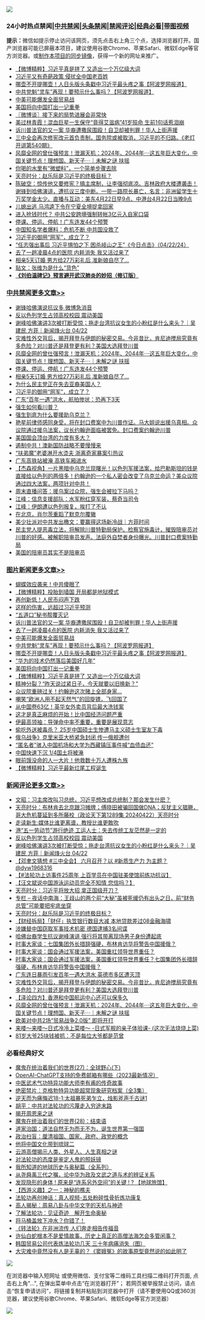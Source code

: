![](https://raw.githubusercontent.com/jsvpn/jsproxy/dev/64photo/fqnews-qr.jpg)

<div id="tt">
<h3>24小时热点禁闻|<a href="#%E4%B8%AD%E5%85%B1%E7%A6%81%E9%97%BB%E6%9B%B4%E5%A4%9A%E6%96%87%E7%AB%A0">中共禁闻</a>|<a href="#%E5%9B%BE%E7%89%87%E6%96%B0%E9%97%BB%E6%9B%B4%E5%A4%9A%E6%96%87%E7%AB%A0">头条禁闻</a>|<a href="#%E6%96%B0%E9%97%BB%E8%AF%84%E8%AE%BA%E6%9B%B4%E5%A4%9A%E6%96%87%E7%AB%A0">禁闻评论|<a href="#%E5%BF%85%E7%9C%8B%E7%BB%8F%E5%85%B8%E5%A5%BD%E6%96%87">经典必看</a>|<a href="https://9290254.xyz/3" target="_blank">带图视频</a></h3>
<div><b>提示：</b>微信如提示停止访问该网页，须先点击右上角三个点，选择浏览器打开。国产浏览器可能已屏蔽本项目，建议使用谷歌Chrome、苹果Safari、微软Edge等官方浏览器。或<a href="%E5%88%B6%E4%BD%9Cgit%E7%A6%81%E9%97%BB%E9%95%9C%E5%83%8F.md">制作本项目的同步镜像</a>，获得一个新的网址来推广。</div>
<ul>

<li><a href="/topimagenews/20240422/2027761.md">【微博精粹】习近平真是拼了 又造出一个万亿级大词</a></li>
<li><a href="/baitai/20240422/2027842.md">习近平又有奇葩政策 侵扰全中国老百姓</a></li>
<li><a href="/topimagenews/20240422/2027822.md">哪壶不开提哪壶！人日头版头条戳中习近平最头疼之事【阿波罗网报道】</a></li>
<li><a href="/topimagenews/20240422/2027880.md">中共党魁“灵车”再现！要预示什么事吗？【阿波罗网报道】</a></li>
<li><a href="/topimagenews/20240422/2027891.md">中美可能爆发全面贸易战</a></li>
<li><a href="/topimagenews/20240422/2027778.md">美国将向中国打出一记重拳</a></li>
<li><a href="/ssgc/20240422/2027780.md">〖微博谈〗接下来的局势进展会非常快</a></li>
<li><a href="/yule/20240422/2027768.md">美过林青霞！混血巨星一生保守“竟得艾滋病”41岁殒命 生前1句话惹泪崩</a></li>
<li><a href="/topimagenews/20240422/2027909.md">诉川普法官的又一案 华裔遭撒尿围殴！自卫却被判罪！华人上街声援</a></li>
<li><a href="/sohnews/20240422/2027815.md">三中全会再次修宪改元首负责制，国务院或被取消，习近平的不归路。《老灯开讲第540期》</a></li>
<li><a href="/comments/20240422/2027919.md">风靡全网的曾仕强预言！泄漏天机：2024年、2044年⋯这五年巨大变化，中国关键节点！理想国、新天子⋯｜未解之谜 扶摇</a></li>
<li><a href="/baitai/20240422/2027883.md">你喝的水里有“微塑料”，一个简单步骤去除</a></li>
<li><a href="/comments/20240423/2028029.md">天亮时分：赵乐际是习近平的终极目标？</a></li>
<li><a href="/sohnews/20240422/2027906.md">陈破空：惊传他又要修宪？搞主席制，让李强彻底凉。吉林政府大楼遭袭击！谢锋到哈佛演讲，遭抗议三度中断。一带一路院长暴亡，名言：非洲留学生十万奖学金太少。直播与互动：美东4月22日早9点、中港台4月22日当晚9点</a></li>
<li><a href="/lifebaike/20240422/2027869.md">儿媳出逃 马鸿逵下令在宁夏全境捉拿回家</a></li>
<li><a href="/baitai/20240423/2028015.md">进入抢钱时代？ 中共公安跨境强制转帐3亿元入自家口袋</a></li>
<li><a href="/cbnews/20240422/2027823.md">停课、停运、停航！广东连发44个预警</a></li>
<li><a href="/ccpdope/20240422/2027817.md">中国知名学者爆料：危机不断 中共国没救了</a></li>
<li><a href="/cbnews/20240422/2027733.md">习近平的御用“网军”，成立了？</a></li>
<li><a href="/sohnews/20240422/2027969.md">“任志强出事后 习近平惧怕之下 困杀岐山之王”《今日点击》（04/22/24）</a></li>
<li><a href="/topimagenews/20240422/2027908.md">去了一趟凌晨4点的医院 内耗消失 我又活过来了</a></li>
<li><a href="/cbnews/20240422/2027805.md">相亲5天订婚 男方给27万彩礼后 准新娘自尽了…</a></li>
<li><a href="/cnnews/20240422/2027831.md">贴文：张维为是什么“货色”</a></li>
<li><b><a href="/comments/20200207/1272816.md" target="_blank">《刘伯温碑记》预言避开武汉肺炎的妙招（修订版）</a></b></li>
</ul>
</div>

<div class="catlist">
<h3><a href="/cbnews/" target="_blank">中共禁闻</a><span><a href="/cbnews/" target="_blank" rel="nofollow">更多文章>></a></span></h3>
<ul>
<li><a href="/cbnews/20240423/2028110.md" target="_blank">谢锋哈佛演说抗议多 微博急消音</a></li>
<li><a href="/comments/20240423/2028091.md" target="_blank">反以色列学生占领高校校园 震动美国</a></li>
<li><a href="/comments/20240423/2028090.md" target="_blank">谢峰哈佛演讲3次被打断受惊；拖走台湾抗议女生的小粉红是什么来头？｜吴建民 方菲｜新闻烽火台 04/22</a></li>
<li><a href="/comments/20240422/2027946.md" target="_blank">灾难性外交背后，揭开拜登与伊朗的秘密交易。今非昔比，肯尼迪搅局究竟有多危险？对川普还是拜登更有利？美国大选拜登川普</a></li>
<li><a href="/comments/20240422/2027919.md" target="_blank">风靡全网的曾仕强预言！泄漏天机：2024年、2044年⋯这五年巨大变化，中国关键节点！理想国、新天子⋯｜未解之谜 扶摇</a></li>
<li><a href="/cbnews/20240422/2027823.md" target="_blank">停课、停运、停航！广东连发44个预警</a></li>
<li><a href="/cbnews/20240422/2027805.md" target="_blank">相亲5天订婚 男方给27万彩礼后 准新娘自尽了…</a></li>
<li><a href="/cbnews/20240422/2027762.md" target="_blank">为什么民主党正在失去亚裔美国人？</a></li>
<li><a href="/cbnews/20240422/2027733.md" target="_blank">习近平的御用“网军”，成立了？</a></li>
<li><a href="/cbnews/20240422/2027698.md" target="_blank">广东“百年一遇”洪水，航拍惨状：恐再下3天</a></li>
<li><a href="/comments/20240422/2027665.md" target="_blank">强生如何看川普？</a></li>
<li><a href="/comments/20240422/2027655.md" target="_blank">强生到底为什么要援助乌克兰？</a></li>
<li><a href="/comments/20240422/2027649.md" target="_blank">艳星前律师感同身受，将在封口费案中为川普作证。马大姐说出援乌真相。众议院通过援乌法案，议长约翰逊面临被罢免。封口费案约翰逊川普</a></li>
<li><a href="/comments/20240421/2027574.md" target="_blank">美国国会顶台湾的力度有多大？</a></li>
<li><a href="/cbnews/20240421/2027516.md" target="_blank">遏制中共！澳新国防战略不要慢慢来</a></li>
<li><a href="/cbnews/20240421/2027492.md" target="_blank">“扶弟魔”老婆淋开水烫夫 浙离奇家暴案引热议</a></li>
<li><a href="/cbnews/20240421/2027454.md" target="_blank">广东高铁站被淹 高铁车厢进水</a></li>
<li><a href="/comments/20240421/2027444.md" target="_blank">【杰森视角】一片黑暗中乌克兰现曙光！以色列军援法案，给巴勒斯坦的钱是直接给以色列的两倍多！约翰逊的一个私人密会改变了乌克兰命运？美众议院通过四大法案，两项针对中共！</a></li>
<li><a href="/comments/20240421/2027434.md" target="_blank">周末直播问答：援乌案过众院，强生会被拉下马吗？</a></li>
<li><a href="/cbnews/20240421/2027395.md" target="_blank">江峰：信息支援部队：水军粉红穿军装，蔡奇当司令</a></li>
<li><a href="/cbnews/20240421/2027394.md" target="_blank">江峰：伊朗遭以色列报复，挨打了不认</a></li>
<li><a href="/cbnews/20240421/2027388.md" target="_blank">在北京，肖尔茨重蹈了默克尔覆辙</a></li>
<li><a href="/comments/20240421/2027385.md" target="_blank">美少壮派对中共发出檄文：要赢得这场新冷战｜方菲时间</a></li>
<li><a href="/comments/20240420/2027317.md" target="_blank">民主党人提恶毒立法，将解除川普特勤局保护。检察官施毒计，摧毁陪审员对川普的好感。被解职陪审员发声。法庭外自焚者身份曝光。川普封口费案特勤局</a></li>
<li><a href="/comments/20240420/2027290.md" target="_blank">美国的陪审员其实不是陪审员</a></li>

</ul>
</div>
<div class="catlist">
<h3><a href="/topimagenews/" target="_blank">图片新闻</a><span><a href="/topimagenews/" target="_blank" rel="nofollow">更多文章>></a></span></h3>
<ul>
<li><a href="/topimagenews/20240423/2028138.md" target="_blank">蝴蝶效应袭来！中共傻眼了</a></li>
<li><a href="/topimagenews/20240423/2028137.md" target="_blank">【微博精粹】投胎到墙国 开局都是地狱模式</a></li>
<li><a href="/topimagenews/20240423/2028136.md" target="_blank">再创新低！人民币闷声下跌</a></li>
<li><a href="/topimagenews/20240423/2028109.md" target="_blank">这样的伤害，远超过习近平预测</a></li>
<li><a href="/topimagenews/20240423/2028108.md" target="_blank">“五道口”秘书帮覆灭记</a></li>
<li><a href="/topimagenews/20240422/2027909.md" target="_blank">诉川普法官的又一案 华裔遭撒尿围殴！自卫却被判罪！华人上街声援</a></li>
<li><a href="/topimagenews/20240422/2027908.md" target="_blank">去了一趟凌晨4点的医院 内耗消失 我又活过来了</a></li>
<li><a href="/topimagenews/20240422/2027891.md" target="_blank">中美可能爆发全面贸易战</a></li>
<li><a href="/topimagenews/20240422/2027880.md" target="_blank">中共党魁“灵车”再现！要预示什么事吗？【阿波罗网报道】</a></li>
<li><a href="/topimagenews/20240422/2027822.md" target="_blank">哪壶不开提哪壶！人日头版头条戳中习近平最头疼之事【阿波罗网报道】</a></li>
<li><a href="/topimagenews/20240422/2027821.md" target="_blank">“华为的技术仍然落后美国好几年”</a></li>
<li><a href="/topimagenews/20240422/2027778.md" target="_blank">美国将向中国打出一记重拳</a></li>
<li><a href="/topimagenews/20240422/2027761.md" target="_blank">【微博精粹】习近平真是拼了 又造出一个万亿级大词</a></li>
<li><a href="/topimagenews/20240422/2027731.md" target="_blank">精神分裂？“昨天说过紧日子，今天就要以旧换新？”</a></li>
<li><a href="/topimagenews/20240422/2027720.md" target="_blank">众议院重磅过关！约翰逊这次赌上全部身家…</a></li>
<li><a href="/topimagenews/20240422/2027719.md" target="_blank">嘲笑“欧洲人用不起天然气”的回旋镖，飞回国了</a></li>
<li><a href="/topimagenews/20240422/2027688.md" target="_blank">从中国卷63亿！英华女外卖员背后最大洗钱案</a></li>
<li><a href="/topimagenews/20240422/2027687.md" target="_blank">这才是真正麻烦的开始！比中国经济问题严重</a></li>
<li><a href="/topimagenews/20240422/2027678.md" target="_blank">伊最高领袖：导弹命中率不重要，重要是展现意志</a></li>
<li><a href="/topimagenews/20240422/2027673.md" target="_blank">偷吃外送被毒杀？ 25岁中国硕士生惨遭马主义硕士生室友下毒</a></li>
<li><a href="/topimagenews/20240421/2027589.md" target="_blank">俄乌战争》克里米亚大桥紧急封闭 传一俄舰遭创</a></li>
<li><a href="/topimagenews/20240421/2027515.md" target="_blank">“匿名者”骇入中国机场和大学为西藏镇压事件喊“血债血还”</a></li>
<li><a href="/topimagenews/20240421/2027478.md" target="_blank">中国快速下沉 1/4国土将被淹</a></li>
<li><a href="/topimagenews/20240421/2027465.md" target="_blank">眼前饿没命的人一大片！他救数十万人遭株九族</a></li>
<li><a href="/topimagenews/20240421/2027452.md" target="_blank">【微博精粹】习近平最新烂尾工程诞生</a></li>

</ul>
</div>
<div class="catlist">
<h3><a href="/comments/" target="_blank">新闻评论</a><span><a href="/comments/" target="_blank" rel="nofollow">更多文章>></a></span></h3>
<ul>
<li><a href="/comments/20240423/2028135.md" target="_blank">文昭：习主席改叫习总统，习近平想改成总统制？那会发生什麽？</a></li>
<li><a href="/comments/20240423/2028134.md" target="_blank">天亮时分：布林肯去北京跟习摊牌；傅晓田被骗回国做DNA；反犹主义猖獗，哥大危机蔓延到多所藤校（政论天下第1289集 20240422）天亮时分</a></li>
<li><a href="/comments/20240423/2028125.md" target="_blank">走读新生:媒体比谁更离谱，教授比谁更敢吹</a></li>
<li><a href="/comments/20240423/2028106.md" target="_blank">港“五一劳动节”游行绝迹 工运人士：失去传统工友茫然是一定的</a></li>
<li><a href="/comments/20240423/2028091.md" target="_blank">反以色列学生占领高校校园 震动美国</a></li>
<li><a href="/comments/20240423/2028090.md" target="_blank">谢峰哈佛演讲3次被打断受惊；拖走台湾抗议女生的小粉红是什么来头？｜吴建民 方菲｜新闻烽火台 04/22</a></li>
<li><a href="/comments/20240423/2028086.md" target="_blank">【邓聿文猜想 #三中全会】 六月召开？以 #新质生产力 为主题？ @dyw1968316</a></li>
<li><a href="/comments/20240423/2028085.md" target="_blank">【#法轮功上访事件25周年 上百学员在中国驻美使馆前练功抗议】</a></li>
<li><a href="/comments/20240423/2028084.md" target="_blank">【汪文斌说中国游泳运动员完全不知情 您信吗？】</a></li>
<li><a href="/comments/20240423/2028079.md" target="_blank">天亮时分：习近平将放大招 拿正国级开刀？</a></li>
<li><a href="/comments/20240423/2028051.md" target="_blank">专栏 &#8211; 夜话中南海：王歧山的两个前“大秘”虽被死缓仍有出头之日，前“财务总管”可能要把牢底坐穿</a></li>
<li><a href="/comments/20240423/2028029.md" target="_blank">天亮时分：赵乐际是习近平的终极目标？</a></li>
<li><a href="/comments/20240423/2028001.md" target="_blank">【财经拆局】「财仔」执笠银行数目大减 本地贷款差过08金融海啸</a></li>
<li><a href="/comments/20240423/2027994.md" target="_blank">涉嫌替中国窃取军事技术机密 德国逮捕3名间谍</a></li>
<li><a href="/comments/20240423/2027990.md" target="_blank">哈佛台裔学生抗议谢峰演讲 强行将其带离现场男子身份遭起底</a></li>
<li><a href="/comments/20240422/2027988.md" target="_blank">时事大家谈：七国集团外长措辞强硬，布林肯访华将警告中国援俄？</a></li>
<li><a href="/comments/20240422/2027987.md" target="_blank">时事大家谈：国会通过军援法案，美国重扛领导世界重任？</a></li>
<li><a href="/comments/20240422/2027981.md" target="_blank">时事大家谈：国会通过军援法案，美国重扛领导世界重任？七国集团外长措辞强硬，布林肯访华将警告中国援俄？</a></li>
<li><a href="/comments/20240422/2027977.md" target="_blank">广东连日暴雨引发百年一遇大洪水 英德市多区遭灭顶</a></li>
<li><a href="/comments/20240422/2027946.md" target="_blank">灾难性外交背后，揭开拜登与伊朗的秘密交易。今非昔比，肯尼迪搅局究竟有多危险？对川普还是拜登更有利？美国大选拜登川普</a></li>
<li><a href="/comments/20240422/2027936.md" target="_blank">【泽论四方】香港和中国航运中心还可以保多久</a></li>
<li><a href="/comments/20240422/2027919.md" target="_blank">风靡全网的曾仕强预言！泄漏天机：2024年、2044年⋯这五年巨大变化，中国关键节点！理想国、新天子⋯｜未解之谜 扶摇</a></li>
<li><a href="/comments/20240422/2027895.md" target="_blank">欧美对中共2场“贸易战争2.0版” 即将开打</a></li>
<li><a href="/comments/20240422/2027865.md" target="_blank">来喽～来喽～日式冷冷上菜喽～ -日式军舰的亲子体验课- (这次无法烧烧上菜)</a></li>
<li><a href="/comments/20240422/2027826.md" target="_blank">81岁大爷25块钱被抓：不是每位大爷都是范曾</a></li>

</ul>
</div>

<div class="catlist">
<h3>必看经典好文</h3>
<ul>
<li><a href="/comments/20181224/1052333.md" target="_blank">魔鬼在统治着我们的世界(27)：全球野心(下)</a></li>
<li><a href="/comments/20230515/1884431.md" target="_blank">OpenAI-ChatGPT支持的免费邮箱有哪些（2023最新情况）</a></li>
<li><a href="/comments/20210810/1603664.md" target="_blank">中医武术气功特异功能大师李有甫的传奇故事</a></li>
<li><a href="/comments/20200705/783265.md" target="_blank">绝密禁片：克格勃特异功能超常现象研究档案（全3集）</a></li>
<li><a href="/tculture/20190304/1091068.md" target="_blank">逆天而为痛悔迟18-1:太祖暴死弟乍立，烛影斧声千古谜1</a></li>
<li><a href="/cbnews/20200720/1363328.md" target="_blank">胡平：中共对法轮功的污蔑走入穷途末路</a></li>
<li><a href="/lishi/20131130/662544.md" target="_blank">揭开周恩来之谜</a></li>
<li><a href="/comments/20181228/1054609.md" target="_blank">魔鬼在统治着我们的世界(28)：结束语</a></li>
<li><a href="/comments/20220722/1761708.md" target="_blank">道家治国：道法自然无为而无不为，诞生世界第一强国</a></li>
<li><a href="/baitai/20221002/1792160.md" target="_blank">政治扫盲：厘清祖国、国家、政府、政党的概念</a></li>
<li><a href="/bannedvideo/20220502/1727317.md" target="_blank">他将中国文化带到琉球二</a></li>
<li><a href="/comments/20200919/82684.md" target="_blank">云游高僧揭示人类、外星人、人生真相之谜</a></li>
<li><a href="/comments/20240320/2015219.md" target="_blank">对法轮功的态度是鉴定人鬼的照妖镜</a></li>
<li><a href="/comments/20220601/1740278.md" target="_blank">我所知道的地球历史与奥秘篇（全系列）</a></li>
<li><a href="/tculture/20180501/935934.md" target="_blank">从尧舜禹三代之嘱，论中华为政及文武之道与术的辨证关系</a></li>
<li><a href="/bannedvideo/20220611/1744386.md" target="_blank">发现隐形的身体 ! 原来是“连系另外空间”的关键 ! ? 【地球旅馆】</a></li>
<li><a href="/comments/20210210/1484775.md" target="_blank">【西游义趣】之一：神秘的樵夫</a></li>
<li><a href="/comments/20190516/1128964.md" target="_blank">法轮功再创神话：真人视频-五处粉碎性骨折炼功康复</a></li>
<li><a href="/aomi/history/20170924/831575.md" target="_blank">高人揭秘：周易八卦与中华文字的天机与神迹</a></li>
<li><a href="/comments/20200307/1289968.md" target="_blank">了解法轮功：见证奇迹　解开生命奥秘</a></li>
<li><a href="/cnnews/20230303/1855390.md" target="_blank">将马桶盖放下冲水？你错了！</a></li>
<li><a href="/comments/20210509/1542786.md" target="_blank">《转法轮》在非洲流传 人们奔走相告传福音</a></li>
<li><a href="/cnnews/20180504/937198.md" target="_blank">许仙白蛇根本不是爱情故事，历史上真正的高僧法海怎会多管闲事？</a></li>
<li><a href="/comments/20230427/1875415.md" target="_blank">韩国贸易公司代表炼法轮功几天 三十年病痛消失（图）</a></li>
<li><a href="/lifebaike/20210511/1544066.md" target="_blank">大灾难中竟然没有人是无辜的？《窦娥冤》的故事原型竟然说的如此明了</a></li>

</ul>
</div>

![](https://raw.githubusercontent.com/jsvpn/jsproxy/dev/64photo/fqnews-qr.jpg)

在浏览器中输入短网址 或使用微信、支付宝等二维码工具扫描二维码打开页面, 点击右上角"...", 在弹出菜单中点击“在浏览器打开”； 若网页被举报禁止访问，请点击“恢复申请访问”，将链接复制并粘贴到浏览器中打开（请不要使用QQ或360浏览器，建议使用谷歌Chrome、苹果Safari、微软Edge等官方浏览器）

![](https://raw.githubusercontent.com/jsvpn/jsproxy/dev/64photo/wx.jpg)